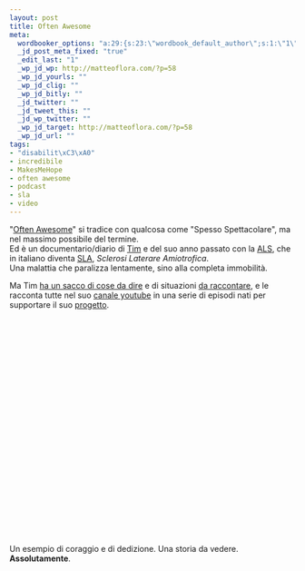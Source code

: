 ```yaml
--- 
layout: post
title: Often Awesome
meta: 
  wordbooker_options: "a:29:{s:23:\"wordbook_default_author\";s:1:\"1\";s:23:\"wordbook_extract_length\";s:3:\"256\";s:26:\"wordbooker_publish_default\";s:2:\"on\";s:25:\"wordbooker_like_share_too\";s:2:\"on\";s:27:\"wordbooker_like_button_show\";s:2:\"on\";s:21:\"wordbooker_like_width\";s:3:\"600\";s:32:\"wordbooker_like_button_frontpage\";s:2:\"on\";s:27:\"wordbooker_like_button_post\";s:2:\"on\";s:25:\"wordbook_fbshare_location\";s:6:\"bottom\";s:24:\"wordbook_fblike_location\";s:6:\"bottom\";s:22:\"wordbook_fblike_action\";s:4:\"like\";s:27:\"wordbook_fblike_colorscheme\";s:5:\"light\";s:20:\"wordbook_fblike_font\";s:5:\"arial\";s:22:\"wordbook_fblike_button\";s:12:\"button_count\";s:21:\"wordbook_fblike_faces\";s:4:\"true\";s:18:\"wordbook_attribute\";s:8:\"BlogPost\";s:29:\"wordbook_republish_time_frame\";s:1:\"5\";s:28:\"wordbook_republish_time_obey\";s:2:\"on\";s:24:\"wordbooker_status_update\";s:2:\"on\";s:29:\"wordbooker_status_update_text\";s:26:\": Post :  %title% - %link%\";s:19:\"wordbook_actionlink\";s:3:\"200\";s:27:\"wordbook_search_this_header\";s:3:\"200\";s:32:\"wordbook_description_meta_length\";s:3:\"350\";s:20:\"wordbook_comment_get\";s:2:\"on\";s:18:\"wordbook_page_post\";s:15:\"131388540210117\";s:18:\"wordbook_orandpage\";s:1:\"2\";s:24:\"wordbooker_comment_email\";s:18:\"mf@matteoflora.com\";s:18:\"wordbook_status_id\";s:4:\"-100\";s:18:\"wordbook_noncename\";s:10:\"810581b3cc\";}"
  _jd_post_meta_fixed: "true"
  _edit_last: "1"
  _wp_jd_wp: http://matteoflora.com/?p=58
  _wp_jd_yourls: ""
  _wp_jd_clig: ""
  _wp_jd_bitly: ""
  _jd_twitter: ""
  _jd_tweet_this: ""
  _jd_wp_twitter: ""
  _wp_jd_target: http://matteoflora.com/?p=58
  _wp_jd_url: ""
tags: 
- "disabilit\xC3\xA0"
- incredibile
- MakesMeHope
- often awesome
- podcast
- sla
- video
---
```

"[Often Awesome][3]" si tradice con qualcosa come "Spesso Spettacolare", ma nel massimo possibile del termine.  
Ed è un documentario/diario di [Tim][3] e del suo anno passato con la [ALS][1], che in italiano diventa [SLA][1], *Sclerosi Laterare Amiotrofica*.  
Una malattia che paralizza lentamente, sino alla completa immobilità.  
  
Ma Tim [ha un sacco di cose da dire][3] e di situazioni [da raccontare][3], e le racconta tutte nel suo [canale youtube][2] in una serie di episodi nati per supportare il suo [progetto][2].  

<object width="640" height="385"><param name="movie" value="http://www.youtube-nocookie.com/v/Lc0hZbir7T4?fs=1&amp;hl=en_US&amp;hd=1"></param><param name="allowFullScreen" value="true"></param><param name="allowscriptaccess" value="always"></param><embed src="http://www.youtube-nocookie.com/v/Lc0hZbir7T4?fs=1&amp;hl=en_US&amp;hd=1" type="application/x-shockwave-flash" allowscriptaccess="always" allowfullscreen="true" width="640" height="385"></embed></object>

Un esempio di coraggio e di dedizione. Una storia da vedere. **Assolutamente**.

[1]: http://it.wikipedia.org/wiki/Sclerosi_laterale_amiotrofica
[2]: http://www.youtube.com/user/AllAcesMedia
[3]: http://oftenawesome.org/
